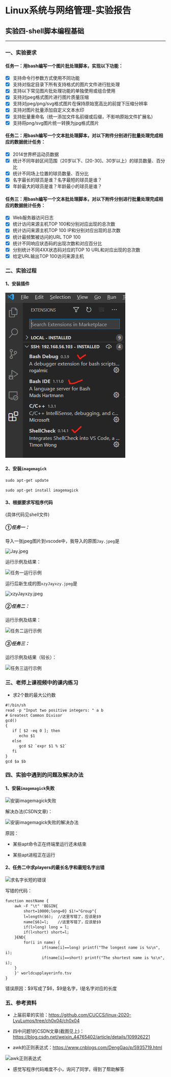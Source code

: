 # Linux系统与网络管理-实验报告

## 实验四-shell脚本编程基础

---

### 一、实验要求

#### 任务一：用bash编写一个图片批处理脚本，实现以下功能：
* [x] 支持命令行参数方式使用不同功能
* [x] 支持对指定目录下所有支持格式的图片文件进行批处理
* [x] 支持以下常见图片批处理功能的单独使用或组合使用
* [x] 支持对jpeg格式图片进行图片质量压缩
* [x] 支持对jpeg/png/svg格式图片在保持原始宽高比的前提下压缩分辨率
* [x] 支持对图片批量添加自定义文本水印
* [x] 支持批量重命名（统一添加文件名前缀或后缀，不影响原始文件扩展名）
* [x] 支持将png/svg图片统一转换为jpg格式图片

#### 任务二：用bash编写一个文本批处理脚本，对以下附件分别进行批量处理完成相应的数据统计任务：
* [x] 2014世界杯运动员数据
* [x] 统计不同年龄区间范围（20岁以下、[20-30]、30岁以上）的球员数量、百分比
* [x] 统计不同场上位置的球员数量、百分比
* [x] 名字最长的球员是谁？名字最短的球员是谁？
* [x] 年龄最大的球员是谁？年龄最小的球员是谁？

#### 任务三：用bash编写一个文本批处理脚本，对以下附件分别进行批量处理完成相应的数据统计任务：
* [x] Web服务器访问日志
* [x] 统计访问来源主机TOP 100和分别对应出现的总次数
* [x] 统计访问来源主机TOP 100 IP和分别对应出现的总次数
* [x] 统计最频繁被访问的URL TOP 100
* [x] 统计不同响应状态码的出现次数和对应百分比
* [x] 分别统计不同4XX状态码对应的TOP 10 URL和对应出现的总次数
* [x] 给定URL输出TOP 100访问来源主机

### 二、实验过程

#### 1、安装插件

![插件](./img/插件.png)

#### 2、安装```imagemagick```

```sudo apt-get update```

```sudo apt-get install imagemagick```

#### 3、根据要求写程序代码

(具体代码见shell文件)

##### ①任务一：

导入一张jpeg图片到vscode中，我导入的原图```Jay.jpeg```是

![Jay.jpeg](./img/Jay.jpeg)

运行示例及结果：

![任务一运行示例](./img/任务一运行示例.png)

运行后新生成的图```xzyJayxzy.jpeg```是

![xzyJayxzy.jpeg](./img/xzyJayxzy.jpeg)

##### ②任务二：

运行示例及结果：

![任务二运行示例](./img/任务二运行示例.png)

##### ③任务三：

运行示例及结果（较长）：

![任务三运行示例](./img/任务三运行示例.png)

### 三、老师上课视频中的课内练习

* 求2个数的最大公约数

```
#!/bin/sh
read -p "Input two positive integers: " a b
# Greatest Common Divisor
gcd()
{
   if [ $2 -eq 0 ]; then
      echo $1
   else
      gcd $2 `expr $1 % $2`
   fi  
}
gcd $a $b
```

### 四、实验中遇到的问题及解决办法

#### 1、安装```imagemagick```失败

![安装imagemagick失败](./img/安装imagemagick失败.png)

解决办法(CSDN文章)：

![安装imagemagick失败的解决办法](./img/安装imagemagick失败的解决办法.png)

原因：

* 某些apt命令正在终端里运行还未结束

* 某些apt进程正在运行

#### 2、任务二中求players的最长名字和最短名字出错

![求名字长短的错误](./img/求名字长短的错误.png)

写错的代码：

```
function mostName {
    awk -F "\t" 'BEGIN{
        short=10000;long=0} $1!="Group"{
        l=length($6);  //这里写错了，应该是$9
        name[$6]=l;    //这里写错了，应该是$9
        if(l>long) long = l;
        if(l<short) short=l;
    }END{
        for(i in name) {
                if(name[i]==long) printf("The longest name is %s\n", i);
                if(name[i]==short) printf("The shortest name is %s\n", i);               
    }
    }' worldcupplayerinfo.tsv
}
```

错误原因：\$9写成了\$6，\$9是名字，l是名字对应的长度

### 五、参考资料

* 上届前辈的实验：https://github.com/CUCCS/linux-2020-LyuLumos/tree/ch0x04/ch0x04

* 四中问题1的CSDN文章(截图见上)：https://blog.csdn.net/weixin_44765402/article/details/109926221

* awk的正则表达式：https://www.cnblogs.com/DengGao/p/5935719.html

![awk正则表达式](./img/awk正则表达式.png)

* 感觉写程序代码难度不小，询问了同学，得到了帮助解答